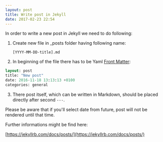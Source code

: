 ```yaml
---
layout: post
title: Write post in Jekyll
date: 2017-02-23 22:54
---
```


In order to write a new post in Jekyll we need to do following:

1. Create new file in _posts folder having following name:

    `[YYYY-MM-DD-title].md`
2. In beginning of the file there has to be Yaml [Front Matter](https://jekyllrb.com/docs/frontmatter/):

```sass
layout: post
title: "New post"
date: 2016-11-18 13:13:13 +0100
categories: general
```

3. There post itself, which can be written in Markdown, should be placed directly after second `---`.

Please be aware that if you'll select date from future, post will not be rendered until that time.

Further informations might be find here:

[https://jekyllrb.com/docs/posts/](https://jekyllrb.com/docs/posts/)